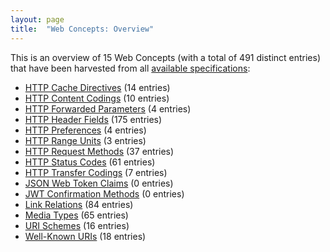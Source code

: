 ```yaml
---
layout: page
title:  "Web Concepts: Overview"
---
```


This is an overview of 15 Web Concepts (with a total of 491 distinct entries) that have been harvested from all [available specifications](/specs):

* [HTTP Cache Directives](http-cache-directives) (14 entries)
* [HTTP Content Codings](http-content-codings) (10 entries)
* [HTTP Forwarded Parameters](http-forwarded-parameters) (4 entries)
* [HTTP Header Fields](http-headers) (175 entries)
* [HTTP Preferences](http-preferences) (4 entries)
* [HTTP Range Units](http-range-units) (3 entries)
* [HTTP Request Methods](http-methods) (37 entries)
* [HTTP Status Codes](http-status-codes) (61 entries)
* [HTTP Transfer Codings](http-transfer-codings) (7 entries)
* [JSON Web Token Claims](jwt-claims) (0 entries)
* [JWT Confirmation Methods](jwt-confirmation-methods) (0 entries)
* [Link Relations](link-relations) (84 entries)
* [Media Types](media-types) (65 entries)
* [URI Schemes](uri-schemes) (16 entries)
* [Well-Known URIs](well-known-uris) (18 entries)
